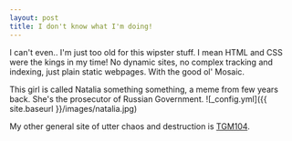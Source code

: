 ```yaml
---
layout: post
title: I don't know what I'm doing!
---
```


I can't even.. I'm just too old for this wipster stuff. I mean HTML and CSS were the kings in my time! No dynamic sites, no complex tracking and indexing, just plain static webpages. With the good ol' Mosaic.

This girl is called Natalia something something, a meme from few years back. She's the prosecutor of Russian Government.
![_config.yml]({{ site.baseurl }}/images/natalia.jpg)

My other general site of utter chaos and destruction is [TGM104](tgm104.com).
